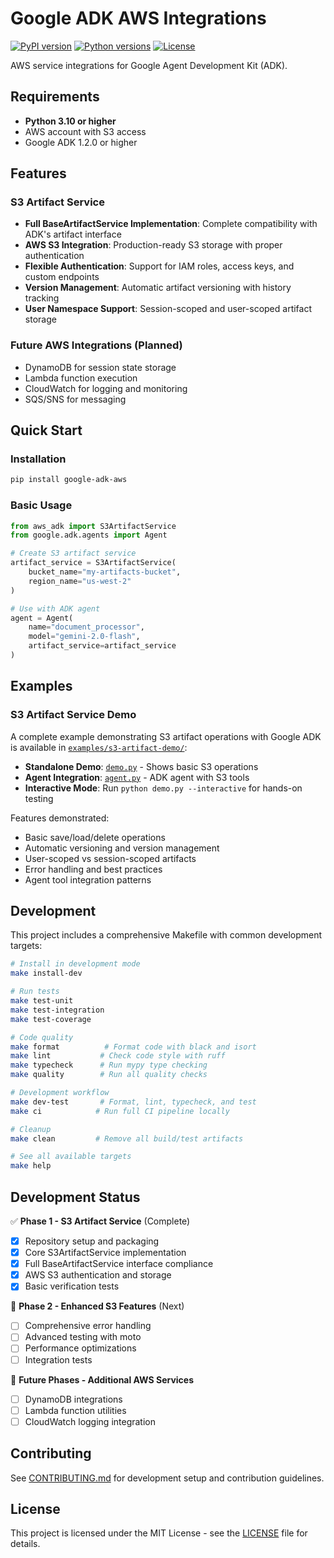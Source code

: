 # Google ADK AWS Integrations

[![PyPI version](https://badge.fury.io/py/google-adk-aws.svg)](https://badge.fury.io/py/google-adk-aws)
[![Python versions](https://img.shields.io/badge/python-3.10%2B-blue)](https://pypi.org/project/google-adk-aws/)
[![License](https://img.shields.io/badge/License-MIT-blue.svg)](https://opensource.org/licenses/MIT)

AWS service integrations for Google Agent Development Kit (ADK).

## Requirements

- **Python 3.10 or higher**
- AWS account with S3 access
- Google ADK 1.2.0 or higher

## Features

### **S3 Artifact Service**
- **Full BaseArtifactService Implementation**: Complete compatibility with ADK's artifact interface
- **AWS S3 Integration**: Production-ready S3 storage with proper authentication
- **Flexible Authentication**: Support for IAM roles, access keys, and custom endpoints
- **Version Management**: Automatic artifact versioning with history tracking
- **User Namespace Support**: Session-scoped and user-scoped artifact storage

### **Future AWS Integrations** (Planned)
- DynamoDB for session state storage
- Lambda function execution
- CloudWatch for logging and monitoring
- SQS/SNS for messaging

## Quick Start

### Installation

```bash
pip install google-adk-aws
```

### Basic Usage

```python
from aws_adk import S3ArtifactService
from google.adk.agents import Agent

# Create S3 artifact service
artifact_service = S3ArtifactService(
    bucket_name="my-artifacts-bucket",
    region_name="us-west-2"
)

# Use with ADK agent
agent = Agent(
    name="document_processor",
    model="gemini-2.0-flash",
    artifact_service=artifact_service
)
```

## Examples

### S3 Artifact Service Demo

A complete example demonstrating S3 artifact operations with Google ADK is available in [`examples/s3-artifact-demo/`](examples/s3-artifact-demo/):

- **Standalone Demo**: [`demo.py`](examples/s3-artifact-demo/s3_artifact_demo/demo.py) - Shows basic S3 operations
- **Agent Integration**: [`agent.py`](examples/s3-artifact-demo/s3_artifact_demo/agent.py) - ADK agent with S3 tools
- **Interactive Mode**: Run `python demo.py --interactive` for hands-on testing

Features demonstrated:
- Basic save/load/delete operations
- Automatic versioning and version management
- User-scoped vs session-scoped artifacts
- Error handling and best practices
- Agent tool integration patterns

## Development

This project includes a comprehensive Makefile with common development targets:

```bash
# Install in development mode
make install-dev

# Run tests
make test-unit
make test-integration
make test-coverage

# Code quality
make format          # Format code with black and isort
make lint           # Check code style with ruff
make typecheck      # Run mypy type checking
make quality        # Run all quality checks

# Development workflow
make dev-test       # Format, lint, typecheck, and test
make ci            # Run full CI pipeline locally

# Cleanup
make clean         # Remove all build/test artifacts

# See all available targets
make help
```

## Development Status

✅ **Phase 1 - S3 Artifact Service** (Complete)
- [x] Repository setup and packaging
- [x] Core S3ArtifactService implementation
- [x] Full BaseArtifactService interface compliance
- [x] AWS S3 authentication and storage
- [x] Basic verification tests

🚧 **Phase 2 - Enhanced S3 Features** (Next)
- [ ] Comprehensive error handling
- [ ] Advanced testing with moto
- [ ] Performance optimizations
- [ ] Integration tests

🔮 **Future Phases - Additional AWS Services**
- [ ] DynamoDB integrations
- [ ] Lambda function utilities
- [ ] CloudWatch logging integration

## Contributing

See [CONTRIBUTING.md](CONTRIBUTING.md) for development setup and contribution guidelines.

## License

This project is licensed under the MIT License - see the [LICENSE](LICENSE) file for details.
